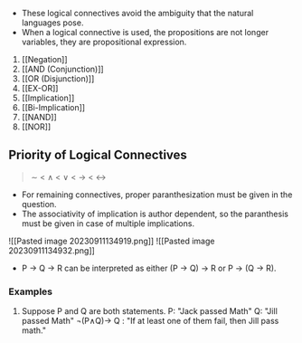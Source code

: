 - These logical connectives avoid the ambiguity that the natural languages pose.
- When a logical connective is used, the propositions are not longer variables, they are propositional expression.

1. [[Negation]]
2. [[AND (Conjunction)]]
3. [[OR (Disjunction)]]
4. [[EX-OR]]
5. [[Implication]]
6. [[Bi-Implication]]
7. [[NAND]]
8. [[NOR]]

## Priority of Logical Connectives

> $\sim$ < $\wedge$ < $\vee$ < $\rightarrow$ < $\leftrightarrow$ 

- For remaining connectives, proper paranthesization must be given in the question.
- The associativity of implication is author dependent, so the paranthesis must be given in case of multiple implications.

![[Pasted image 20230911134919.png]]
![[Pasted image 20230911134932.png]]
- P -> Q -> R can be interpreted as either (P -> Q) -> R or P -> (Q -> R).

### Examples

1. Suppose P and Q are both statements.
	P: "Jack passed Math"
	Q: "Jill passed Math"
	$\neg$(P$\wedge$Q)$\rightarrow$ Q : "If at least one of them fail, then Jill pass math."

